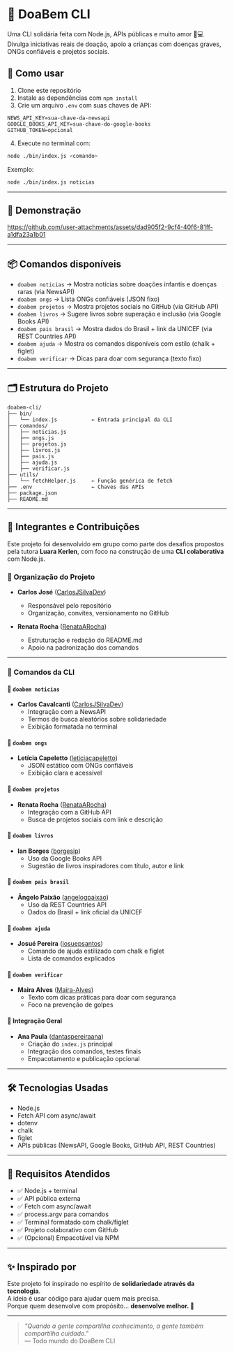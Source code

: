 # 💖 DoaBem CLI

Uma CLI solidária feita com Node.js, APIs públicas e muito amor 🥹💻  
Divulga iniciativas reais de doação, apoio a crianças com doenças graves, ONGs confiáveis e projetos sociais.

## 🚀 Como usar

1. Clone este repositório  
2. Instale as dependências com `npm install`  
3. Crie um arquivo `.env` com suas chaves de API:

```
NEWS_API_KEY=sua-chave-da-newsapi
GOOGLE_BOOKS_API_KEY=sua-chave-do-google-books
GITHUB_TOKEN=opcional
```

4. Execute no terminal com:

```bash
node ./bin/index.js <comando>
```

Exemplo:

```bash
node ./bin/index.js noticias
```

---

## 🎥 Demonstração



https://github.com/user-attachments/assets/dad905f2-9cf4-40f6-81ff-a1dfa23a1b01

---

## 📦 Comandos disponíveis

- `doabem noticias` → Mostra notícias sobre doações infantis e doenças raras (via NewsAPI)  
- `doabem ongs` → Lista ONGs confiáveis (JSON fixo)  
- `doabem projetos` → Mostra projetos sociais no GitHub (via GitHub API)  
- `doabem livros` → Sugere livros sobre superação e inclusão (via Google Books API)  
- `doabem pais brasil` → Mostra dados do Brasil + link da UNICEF (via REST Countries API)  
- `doabem ajuda` → Mostra os comandos disponíveis com estilo (chalk + figlet)  
- `doabem verificar` → Dicas para doar com segurança (texto fixo)

---

## 🗂️ Estrutura do Projeto

```
doabem-cli/
├── bin/
│   └── index.js           ← Entrada principal da CLI
├── comandos/
│   ├── noticias.js
│   ├── ongs.js
│   ├── projetos.js
│   ├── livros.js
│   ├── pais.js
│   ├── ajuda.js
│   ├── verificar.js
├── utils/
│   └── fetchHelper.js     ← Função genérica de fetch
├── .env                   ← Chaves das APIs
├── package.json
├── README.md
```

---

## 👥 Integrantes e Contribuições

Este projeto foi desenvolvido em grupo como parte dos desafios propostos pela tutora **Luara Kerlen**, com foco na construção de uma **CLI colaborativa** com Node.js.

### 🤝 Organização do Projeto

- **Carlos José** ([CarlosJSilvaDev](https://github.com/CarlosJSilvaDev))  
  - Responsável pelo repositório  
  - Organização, convites, versionamento no GitHub

- **Renata Rocha** ([RenataARocha](https://github.com/RenataARocha))  
  - Estruturação e redação do README.md  
  - Apoio na padronização dos comandos

---

### 💬 Comandos da CLI

#### 🔹 `doabem noticias`
- **Carlos Cavalcanti** ([CarlosJSilvaDev](https://github.com/CarlosJSilvaDev))  
  - Integração com a NewsAPI  
  - Termos de busca aleatórios sobre solidariedade  
  - Exibição formatada no terminal

#### 🔹 `doabem ongs`
- **Letícia Capeletto** ([leticiacapeletto](https://github.com/leticiacapeletto))  
  - JSON estático com ONGs confiáveis  
  - Exibição clara e acessível

#### 🔹 `doabem projetos`
- **Renata Rocha** ([RenataARocha](https://github.com/RenataARocha))  
  - Integração com a GitHub API  
  - Busca de projetos sociais com link e descrição

#### 🔹 `doabem livros`
- **Ian Borges** ([borgesip](https://github.com/borgesip))  
  - Uso da Google Books API  
  - Sugestão de livros inspiradores com título, autor e link

#### 🔹 `doabem pais brasil`
- **Ângelo Paixão** ([angelogpaixao](https://github.com/angelogpaixao))  
  - Uso da REST Countries API  
  - Dados do Brasil + link oficial da UNICEF

#### 🔹 `doabem ajuda`
- **Josué Pereira** ([josuepsantos](https://github.com/josuepsantos))  
  - Comando de ajuda estilizado com chalk e figlet  
  - Lista de comandos explicados

#### 🔹 `doabem verificar`
- **Maira Alves** ([Maira-Alves](https://github.com/Maira-Alves))  
  - Texto com dicas práticas para doar com segurança  
  - Foco na prevenção de golpes

#### 🔹 Integração Geral
- **Ana Paula** ([dantaspereiraana](https://github.com/dantaspereiraana))  
  - Criação do `index.js` principal  
  - Integração dos comandos, testes finais  
  - Empacotamento e publicação opcional

---

## 🛠️ Tecnologias Usadas

- Node.js
- Fetch API com async/await
- dotenv
- chalk
- figlet
- APIs públicas (NewsAPI, Google Books, GitHub API, REST Countries)

---

## 🧪 Requisitos Atendidos

- ✅ Node.js + terminal  
- ✅ API pública externa  
- ✅ Fetch com async/await  
- ✅ process.argv para comandos  
- ✅ Terminal formatado com chalk/figlet  
- ✅ Projeto colaborativo com GitHub  
- ✅ (Opcional) Empacotável via NPM

---

## ✨ Inspirado por

Este projeto foi inspirado no espírito de **solidariedade através da tecnologia**.  
A ideia é usar código para ajudar quem mais precisa.  
Porque quem desenvolve com propósito... **desenvolve melhor. 💖**

---

> _"Quando a gente compartilha conhecimento, a gente também compartilha cuidado."_  
> — Todo mundo do DoaBem CLI
